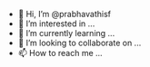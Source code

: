 - 👋 Hi, I’m @prabhavathisf
- 👀 I’m interested in ...
- 🌱 I’m currently learning ...
- 💞️ I’m looking to collaborate on ...
- 📫 How to reach me ...

<!---
prabhavathisf/prabhavathisf is a ✨ special ✨ repository because its `README.md` (this file) appears on your GitHub profile.
You can click the Preview link to take a look at your changes.
--->
